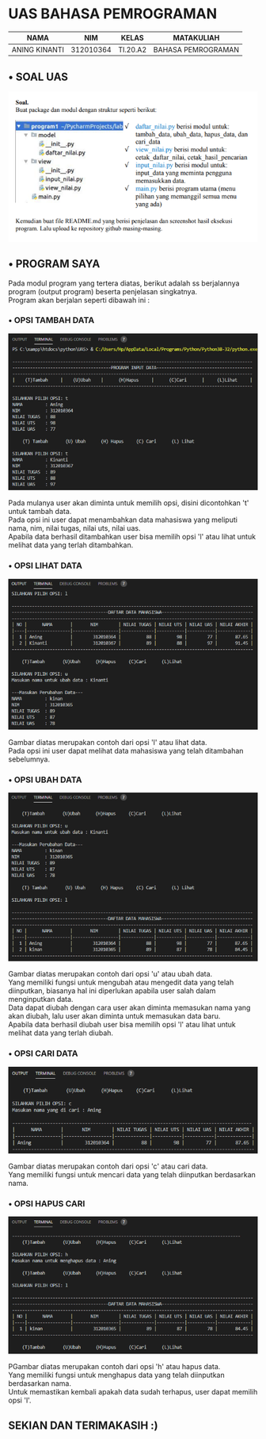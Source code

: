# UAS BAHASA PEMROGRAMAN

| NAMA | NIM | KELAS | MATAKULIAH |
| -- | --- | ---- | ----------- |
| ANING KINANTI | 312010364 | TI.20.A2 | BAHASA PEMROGRAMAN |

## • SOAL UAS
![soal](ssProgram/soal.PNG)

## • PROGRAM SAYA
Pada modul program yang tertera diatas, berikut adalah ss berjalannya program (output program) beserta penjelasan singkatnya. <br>
Program akan berjalan seperti dibawah ini : <br>

### • OPSI TAMBAH DATA

![tambah](ssProgram/tambah.PNG)

Pada mulanya user akan diminta untuk memilih opsi, disini dicontohkan 't' untuk tambah data. <br>
Pada opsi ini user dapat menambahkan data mahasiswa yang meliputi nama, nim, nilai tugas, nilai uts, nilai uas. <br>
Apabila data berhasil ditambahkan user bisa memilih opsi 'l' atau lihat untuk melihat data yang terlah ditambahkan. <br>

### • OPSI LIHAT DATA

![lihat](ssProgram/lihat.PNG)

Gambar diatas merupakan contoh dari opsi 'l' atau lihat data. <br>
Pada opsi ini user dapat melihat data mahasiswa yang telah ditambahan sebelumnya. <br>

### • OPSI UBAH DATA

![ubah](ssProgram/ubah.PNG)

Gambar diatas merupakan contoh dari opsi 'u' atau ubah data. <br>
Yang memiliki fungsi untuk mengubah atau mengedit data yang telah diinputkan, biasanya hal ini diperlukan apabila user salah dalam menginputkan data. <br>
Data dapat diubah dengan cara user akan diminta memasukan nama yang akan diubah, lalu user akan diminta untuk memasukan data baru. <br>
Apabila data berhasil diubah user bisa memilih opsi 'l' atau lihat untuk melihat data yang terlah diubah. <br>

### • OPSI CARI DATA

![cari](ssProgram/cari.PNG)

Gambar diatas merupakan contoh dari opsi 'c' atau cari data. <br>
Yang memiliki fungsi untuk mencari data yang telah diinputkan berdasarkan nama. <br>


### • OPSI HAPUS CARI

![hapus](ssProgram/hapus.PNG)

PGambar diatas merupakan contoh dari opsi 'h' atau hapus data. <br>
Yang memiliki fungsi untuk menghapus data yang telah diinputkan berdasarkan nama. <br>
Untuk memastikan kembali apakah data sudah terhapus, user dapat memilih opsi 'l'. <br>



## SEKIAN DAN TERIMAKASIH :)


